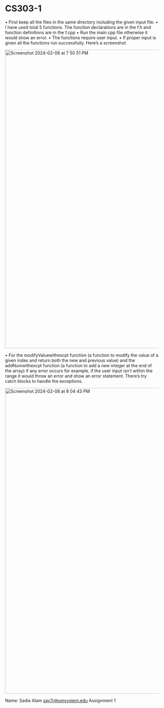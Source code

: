 # CS303-1
•	First keep all the files in the same directory including the given input file.
•	I have used total 5 functions. The function declarations are in the f.h and function definitions are in the f.cpp
•	Run the main.cpp file otherwise it would show an error.
•	The functions require user input.
•	If proper input is given all the functions run successfully. Here’s a screenshot

<img width="977" alt="Screenshot 2024-02-08 at 7 50 51 PM" src="https://github.com/S2adia/CS303-1/assets/123522521/987bb345-b46d-44cb-8f20-f3717ac040ce">

•	For the modifyValuewithexcpt function (a function to modify the value of a given index and return both the new and previous value) and the addNumwithexcpt function (a function to add a new integer at the end of the array) if any error occurs for example, if the user input isn’t within the range it would throw an error and show an error statement. There’s try catch blocks to handle the exceptions. 

<img width="1000" alt="Screenshot 2024-02-08 at 8 04 43 PM" src="https://github.com/S2adia/CS303-1/assets/123522521/0f48fa2e-cadf-42f9-a50b-a3e2d3ad6131">


Name: Sadia Alam
say7r@umsystem.edu
Assignment 1




